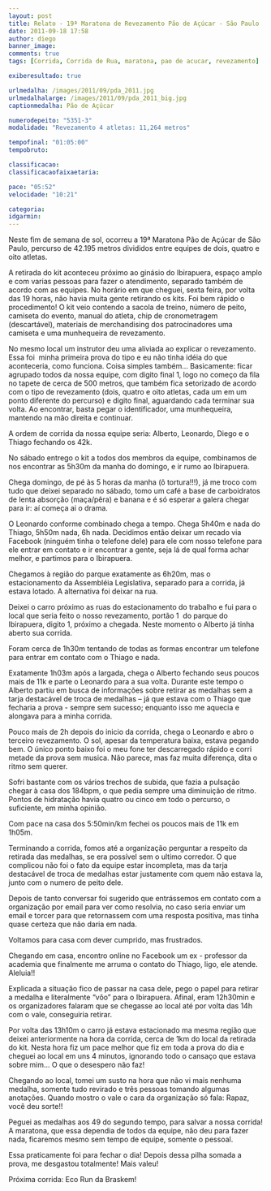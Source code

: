 ```yaml
---
layout: post
title: Relato - 19ª Maratona de Revezamento Pão de Açúcar - São Paulo
date: 2011-09-18 17:58
author: diego
banner_image:
comments: true
tags: [Corrida, Corrida de Rua, maratona, pao de acucar, revezamento]

exiberesultado: true

urlmedalha: /images/2011/09/pda_2011.jpg
urlmedalhalarge: /images/2011/09/pda_2011_big.jpg
captionmedalha: Pão de Açúcar

numerodepeito: "5351-3"
modalidade: "Revezamento 4 atletas: 11,264 metros"

tempofinal: "01:05:00"
tempobruto: 

classificacao: 
classificacaofaixaetaria: 

pace: "05:52"
velocidade: "10:21"

categoria: 
idgarmin: 
---
```


Neste fim de semana de sol, ocorreu a 19ª Maratona Pão de Açúcar de São Paulo, percurso de 42.195 metros divididos entre equipes de dois, quatro e oito atletas.

A retirada do kit aconteceu próximo ao ginásio do Ibirapuera, espaço amplo e com varias pessoas para fazer o atendimento, separado também de acordo com as equipes. No horário em que cheguei, sexta feira, por volta das 19 horas, não havia muita gente retirando os kits. Foi bem rápido o procedimento! O kit veio contendo a sacola de treino, número de peito, camiseta do evento, manual do atleta, chip de cronometragem (descartável), materiais de merchandising dos patrocinadores uma camiseta e uma munhequeira de revezamento.

No mesmo local um instrutor deu uma aliviada ao explicar o revezamento. Essa foi  minha primeira prova do tipo e eu não tinha idéia do que aconteceria, como funciona. Coisa simples também... Basicamente: ficar agrupado todos da nossa equipe, com digito final 1, logo no começo da fila no tapete de cerca de 500 metros, que também fica setorizado de acordo com o tipo de revezamento (dois, quatro e oito atletas, cada um em um ponto diferente do percurso) e digito final, aguardando cada terminar sua volta. Ao encontrar, basta pegar o identificador, uma munhequeira, mantendo na mão direita e continuar.

<!--more-->

A ordem de corrida da nossa equipe seria: Alberto, Leonardo, Diego e o Thiago fechando os 42k.

No sábado entrego o kit a todos dos membros da equipe, combinamos de nos encontrar as 5h30m da manha do domingo, e ir rumo ao Ibirapuera.

Chega domingo, de pé às 5 horas da manha (ô tortura!!!), já me troco com tudo que deixei separado no sábado, tomo um café a base de carboidratos de lenta absorção (maça/pêra) e banana e é só esperar a galera chegar para ir: aí começa ai o drama.

O Leonardo conforme combinado chega a tempo. Chega 5h40m e nada do Thiago, 5h50m nada, 6h nada. Decidimos então deixar um recado via Facebook (ninguém tinha o telefone dele) para ele com nosso telefone para ele entrar em contato e ir encontrar a gente, seja lá de qual forma achar melhor, e partimos para o Ibirapuera.

Chegamos à região do parque exatamente as 6h20m, mas o estacionamento da Assembléia Legislativa, separado para a corrida, já estava lotado. A alternativa foi deixar na rua.

Deixei o carro próximo as ruas do estacionamento do trabalho e fui para o local que seria feito o nosso revezamento, portão 1  do parque do Ibirapuera, digito 1, próximo a chegada. Neste momento o Alberto já tinha aberto sua corrida.

Foram cerca de 1h30m tentando de todas as formas encontrar um telefone para entrar em contato com o Thiago e nada.

Exatamente 1h03m após a largada, chega o Alberto fechando seus poucos mais de 11k e parte o Leonardo para a sua volta. Durante este tempo o Alberto partiu em busca de informações sobre retirar as medalhas sem a tarja destacável de troca de medalhas – já que estava com o Thiago que fecharia a prova - sempre sem sucesso; enquanto isso me aquecia e alongava para a minha corrida.

Pouco mais de 2h depois do inicio da corrida, chega o Leonardo e abro o terceiro revezamento. O sol, apesar da temperatura baixa, estava pegando bem. O único ponto baixo foi o meu fone ter descarregado rápido e corri metade da prova sem musica. Não parece, mas faz muita diferença, dita o ritmo sem querer.

Sofri bastante com os vários trechos de subida, que fazia a pulsação chegar à casa dos 184bpm, o que pedia sempre uma diminuição de ritmo. Pontos de hidratação havia quatro ou cinco em todo o percurso, o suficiente, em minha opinião.

Com pace na casa dos 5:50min/km fechei os poucos mais de 11k em 1h05m.

Terminando a corrida, fomos até a organização perguntar a respeito da retirada das medalhas, se era possível sem o ultimo corredor. O que complicou não foi o fato da equipe estar incompleta, mas da tarja destacável de troca de medalhas estar justamente com quem não estava la, junto com o numero de peito dele.

Depois de tanto conversar foi sugerido que entrássemos em contato com a organização por email para ver como resolvia, no caso seria enviar um email e torcer para que retornassem com uma resposta positiva, mas tinha quase certeza que não daria em nada.

Voltamos para casa com dever cumprido, mas frustrados.

Chegando em casa, encontro online no Facebook um ex - professor da academia que finalmente me arruma o contato do Thiago, ligo, ele atende. Aleluia!!

Explicada a situação fico de passar na casa dele, pego o papel para retirar a medalha e literalmente “vôo” para o Ibirapuera. Afinal, eram 12h30min e os organizadores falaram que se chegasse ao local até por volta das 14h com o vale, conseguiria retirar.

Por volta das 13h10m o carro já estava estacionado ma mesma região que deixei anteriormente na hora da corrida, cerca de 1km do local da retirada do kit. Nesta hora fiz um pace melhor que fiz em toda a prova do dia e cheguei ao local em uns 4 minutos, ignorando todo o cansaço que estava sobre mim... O que o desespero não faz!

Chegando ao local, tomei um susto na hora que não vi mais nenhuma medalha, somente tudo revirado e três pessoas tomando algumas anotações. Quando mostro o vale o cara da organização só fala: Rapaz, você deu sorte!!

Peguei as medalhas aos 49 do segundo tempo, para salvar a nossa corrida! A maratona, que essa dependia de todos da equipe, não deu para fazer nada, ficaremos mesmo sem tempo de equipe, somente o pessoal.

Essa praticamente foi para fechar o dia! Depois dessa pilha somada a prova, me desgastou totalmente! Mais valeu!

Próxima corrida: Eco Run da Braskem!
